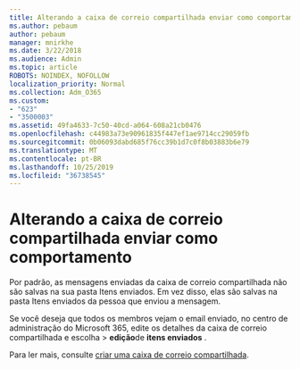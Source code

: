 ```yaml
---
title: Alterando a caixa de correio compartilhada enviar como comportamento
ms.author: pebaum
author: pebaum
manager: mnirkhe
ms.date: 3/22/2018
ms.audience: Admin
ms.topic: article
ROBOTS: NOINDEX, NOFOLLOW
localization_priority: Normal
ms.collection: Adm_O365
ms.custom:
- "623"
- "3500003"
ms.assetid: 49fa4633-7c50-40cd-a064-608a21cb0476
ms.openlocfilehash: c44983a73e90961835f447ef1ae9714cc29059fb
ms.sourcegitcommit: 0b06093dabd685f76cc39b1d7c0f8b03883b6e79
ms.translationtype: MT
ms.contentlocale: pt-BR
ms.lasthandoff: 10/25/2019
ms.locfileid: "36738545"
---
```

# <a name="changing-shared-mailbox-send-as-behavior"></a>Alterando a caixa de correio compartilhada enviar como comportamento

Por padrão, as mensagens enviadas da caixa de correio compartilhada não são salvas na sua pasta Itens enviados. Em vez disso, elas são salvas na pasta Itens enviados da pessoa que enviou a mensagem.
  
Se você deseja que todos os membros vejam o email enviado, no centro de administração do Microsoft 365, edite os detalhes da caixa de correio compartilhada e escolha \> **edição**de **itens enviados** .
  
Para ler mais, consulte [criar uma caixa de correio compartilhada](https://docs.microsoft.com/office365/admin/email/create-a-shared-mailbox).
  